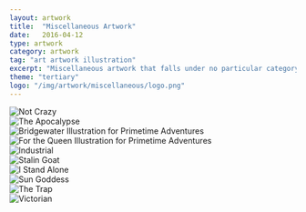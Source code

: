 ```yaml
---
layout: artwork
title:  "Miscellaneous Artwork"
date:   2016-04-12
type: artwork
category: artwork
tag: "art artwork illustration"
excerpt: "Miscellaneous artwork that falls under no particular category."
theme: "tertiary"
logo: "/img/artwork/miscellaneous/logo.png"
---
```

<div class="image-container">
	<div class="wrapper">
		<section class="artwork">
			<img src="/img/artwork/miscellaneous/not-crazy.gif" alt="Not Crazy"/>		
		</section>
		<section class="artwork">
			<img src="/img/artwork/miscellaneous/apocalypse.jpg" alt="The Apocalypse"/>		
		</section>
		<section class="artwork">
			<img src="/img/artwork/miscellaneous/bridgewater.png" alt="Bridgewater Illustration for Primetime Adventures"/>		
		</section>
		<section class="artwork">
			<img src="/img/artwork/miscellaneous/for-the-queen.png" alt="For the Queen Illustration for Primetime Adventures"/>		
		</section>
		<section class="artwork">
			<img src="/img/artwork/miscellaneous/industrial.jpg" alt="Industrial"/>		
		</section>
		<section class="artwork">
			<img src="/img/artwork/miscellaneous/stalin-goat.png" alt="Stalin Goat"/>		
		</section>
		<section class="artwork">
			<img src="/img/artwork/miscellaneous/stand-alone.jpg" alt="I Stand Alone"/>		
		</section>
		<section class="artwork">
			<img src="/img/artwork/miscellaneous/sun-goddess.jpg" alt="Sun Goddess"/>		
		</section>
		<section class="artwork">
			<img src="/img/artwork/miscellaneous/the-trap.jpg" alt="The Trap"/>		
		</section>
		<section class="artwork">
			<img src="/img/artwork/miscellaneous/victorian.png" alt="Victorian"/>		
		</section>
	</div>
</div>